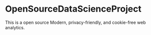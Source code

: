 # OpenSourceDataScienceProject
This is a open source Modern, privacy-friendly, and cookie-free web analytics.
